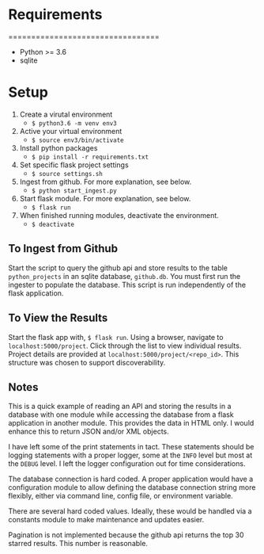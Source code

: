 # Requirements
=================================
* Python >= 3.6 
* sqlite

# Setup
1.  Create a virutal environment
    * `$ python3.6 -m venv env3`
2.  Active your virtual environment
    * `$ source env3/bin/activate`
3.  Install python packages
    * `$ pip install -r requirements.txt`
4.  Set specific flask project settings
    * `$ source settings.sh`
5.  Ingest from github.  For more explanation, see below.
    * `$ python start_ingest.py`
6.  Start flask module.  For more explanation, see below.
    * `$ flask run`
7. When finished running modules, deactivate the environment.
    * `$ deactivate`

## To Ingest from Github
Start the script to query the github api and store results to the table
`python_projects` in an sqlite database, `github.db`.  You must first run the
ingester to populate the database.  This script is run independently of the
flask application.

## To View the Results
Start the flask app with, `$ flask run`.  Using a browser, navigate to
`localhost:5000/project`.  Click through the list to view individual results.
Project details are provided at `localhost:5000/project/<repo_id>`.
This structure was chosen to support discoverability.

## Notes
This is a quick example of reading an API and storing the results in a
database with one module while accessing the database from a flask application
in another module.  This provides the data in HTML only.  I would enhance this
to return JSON and/or XML objects.

I have left some of the print statements in tact.  These statements should be
logging statements with a proper logger, some at the `INFO` level but most at
the `DEBUG` level.  I left the logger configuration out for time considerations.

The database connection is hard coded.  A proper application would have a
configuration module to allow defining the database connection string more
flexibly, either via command line, config file, or  environment variable.

There are several hard coded values.  Ideally, these would be handled via a
constants module to make maintenance and updates easier.

Pagination is not implemented because the github api returns the top 30
starred results.  This number is reasonable.
